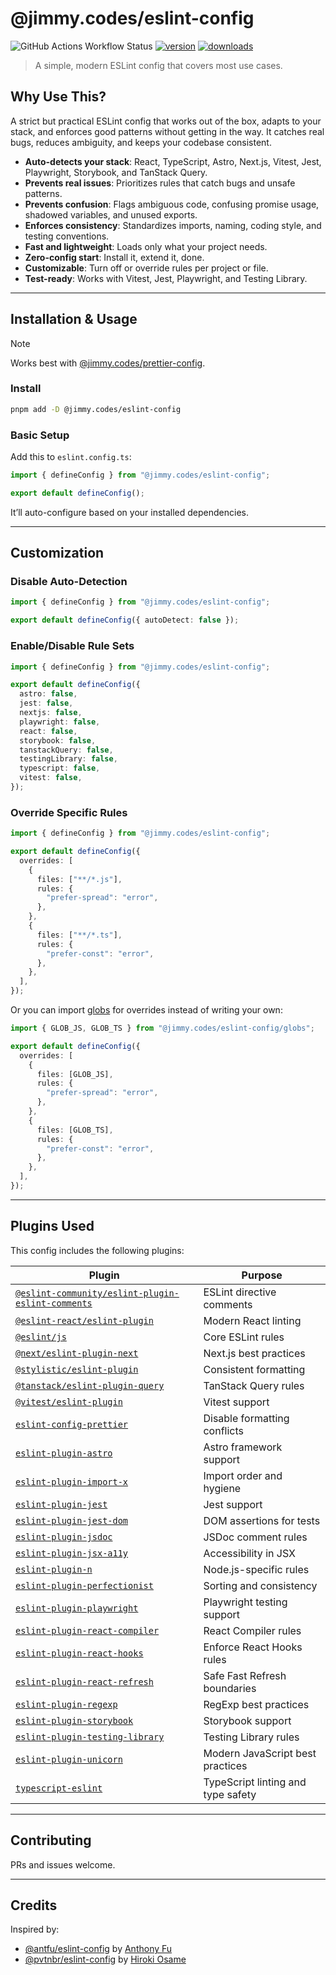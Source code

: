 # @jimmy.codes/eslint-config

![GitHub Actions Workflow Status](https://img.shields.io/github/actions/workflow/status/jimmy-guzman/eslint-config/cd.yml?style=flat-square&logo=github-actions)
[![version](https://img.shields.io/npm/v/@jimmy.codes/eslint-config.svg?logo=npm&style=flat-square)](https://www.npmjs.com/package/@jimmy.codes/eslint-config)
[![downloads](https://img.shields.io/npm/dm/@jimmy.codes/eslint-config.svg?logo=npm&style=flat-square)](http://www.npmtrends.com/@jimmy.codes/eslint-config)

> A simple, modern ESLint config that covers most use cases.

## Why Use This?

A strict but practical ESLint config that works out of the box, adapts to your stack, and enforces good patterns without getting in the way. It catches real bugs, reduces ambiguity, and keeps your codebase consistent.

- **Auto-detects your stack**: React, TypeScript, Astro, Next.js, Vitest, Jest, Playwright, Storybook, and TanStack Query.
- **Prevents real issues**: Prioritizes rules that catch bugs and unsafe patterns.
- **Prevents confusion**: Flags ambiguous code, confusing promise usage, shadowed variables, and unused exports.
- **Enforces consistency**: Standardizes imports, naming, coding style, and testing conventions.
- **Fast and lightweight**: Loads only what your project needs.
- **Zero-config start**: Install it, extend it, done.
- **Customizable**: Turn off or override rules per project or file.
- **Test-ready**: Works with Vitest, Jest, Playwright, and Testing Library.

---

## Installation & Usage

> [!NOTE]  
> Works best with [@jimmy.codes/prettier-config](https://github.com/jimmy-guzman/prettier-config).

### Install

```sh
pnpm add -D @jimmy.codes/eslint-config
```

### Basic Setup

Add this to `eslint.config.ts`:

```ts
import { defineConfig } from "@jimmy.codes/eslint-config";

export default defineConfig();
```

It’ll auto-configure based on your installed dependencies.

---

## Customization

### Disable Auto-Detection

```ts
import { defineConfig } from "@jimmy.codes/eslint-config";

export default defineConfig({ autoDetect: false });
```

### Enable/Disable Rule Sets

```ts
import { defineConfig } from "@jimmy.codes/eslint-config";

export default defineConfig({
  astro: false,
  jest: false,
  nextjs: false,
  playwright: false,
  react: false,
  storybook: false,
  tanstackQuery: false,
  testingLibrary: false,
  typescript: false,
  vitest: false,
});
```

### Override Specific Rules

```ts
import { defineConfig } from "@jimmy.codes/eslint-config";

export default defineConfig({
  overrides: [
    {
      files: ["**/*.js"],
      rules: {
        "prefer-spread": "error",
      },
    },
    {
      files: ["**/*.ts"],
      rules: {
        "prefer-const": "error",
      },
    },
  ],
});
```

Or you can import [globs](src/globs.ts) for overrides instead of writing your own:

```ts
import { GLOB_JS, GLOB_TS } from "@jimmy.codes/eslint-config/globs";

export default defineConfig({
  overrides: [
    {
      files: [GLOB_JS],
      rules: {
        "prefer-spread": "error",
      },
    },
    {
      files: [GLOB_TS],
      rules: {
        "prefer-const": "error",
      },
    },
  ],
});
```

---

## Plugins Used

This config includes the following plugins:

| Plugin                                                                                                                | Purpose                            |
| --------------------------------------------------------------------------------------------------------------------- | ---------------------------------- |
| [`@eslint-community/eslint-plugin-eslint-comments`](https://eslint-community.github.io/eslint-plugin-eslint-comments) | ESLint directive comments          |
| [`@eslint-react/eslint-plugin`](https://eslint-react.xyz/)                                                            | Modern React linting               |
| [`@eslint/js`](https://eslint.org/docs/latest/rules/)                                                                 | Core ESLint rules                  |
| [`@next/eslint-plugin-next`](https://nextjs.org/docs/basic-features/eslint)                                           | Next.js best practices             |
| [`@stylistic/eslint-plugin`](https://eslint.style/)                                                                   | Consistent formatting              |
| [`@tanstack/eslint-plugin-query`](https://tanstack.com/query/latest/docs/eslint/eslint-plugin-query)                  | TanStack Query rules               |
| [`@vitest/eslint-plugin`](https://github.com/vitest-dev/eslint-plugin-vitest)                                         | Vitest support                     |
| [`eslint-config-prettier`](https://github.com/prettier/eslint-config-prettier)                                        | Disable formatting conflicts       |
| [`eslint-plugin-astro`](https://ota-meshi.github.io/eslint-plugin-astro/)                                             | Astro framework support            |
| [`eslint-plugin-import-x`](https://github.com/un-ts/eslint-plugin-import-x)                                           | Import order and hygiene           |
| [`eslint-plugin-jest`](https://github.com/jest-community/eslint-plugin-jest)                                          | Jest support                       |
| [`eslint-plugin-jest-dom`](https://github.com/testing-library/eslint-plugin-jest-dom)                                 | DOM assertions for tests           |
| [`eslint-plugin-jsdoc`](https://github.com/gajus/eslint-plugin-jsdoc)                                                 | JSDoc comment rules                |
| [`eslint-plugin-jsx-a11y`](https://github.com/jsx-eslint/eslint-plugin-jsx-a11y)                                      | Accessibility in JSX               |
| [`eslint-plugin-n`](https://github.com/eslint-community/eslint-plugin-n)                                              | Node.js-specific rules             |
| [`eslint-plugin-perfectionist`](https://perfectionist.dev)                                                            | Sorting and consistency            |
| [`eslint-plugin-playwright`](https://github.com/playwright-community/eslint-plugin-playwright)                        | Playwright testing support         |
| [`eslint-plugin-react-compiler`](https://www.npmjs.com/package/eslint-plugin-react-compiler)                          | React Compiler rules               |
| [`eslint-plugin-react-hooks`](https://www.npmjs.com/package/eslint-plugin-react-hooks)                                | Enforce React Hooks rules          |
| [`eslint-plugin-react-refresh`](https://github.com/ArnaudBarre/eslint-plugin-react-refresh)                           | Safe Fast Refresh boundaries       |
| [`eslint-plugin-regexp`](https://ota-meshi.github.io/eslint-plugin-regexp/)                                           | RegExp best practices              |
| [`eslint-plugin-storybook`](https://github.com/storybookjs/eslint-plugin-storybook)                                   | Storybook support                  |
| [`eslint-plugin-testing-library`](https://github.com/testing-library/eslint-plugin-testing-library)                   | Testing Library rules              |
| [`eslint-plugin-unicorn`](https://github.com/sindresorhus/eslint-plugin-unicorn)                                      | Modern JavaScript best practices   |
| [`typescript-eslint`](https://typescript-eslint.io/)                                                                  | TypeScript linting and type safety |

---

## Contributing

PRs and issues welcome.

---

## Credits

Inspired by:

- [@antfu/eslint-config](https://github.com/antfu/eslint-config) by [Anthony Fu](https://antfu.me)
- [@pvtnbr/eslint-config](https://github.com/privatenumber/eslint-config) by [Hiroki Osame](https://hirok.io)
